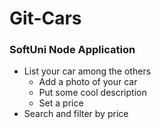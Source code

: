 # Git-Cars
### SoftUni Node Application
 - List your car among the others
   - Add a photo of your car
   - Put some cool description
   - Set a price
 - Search and filter by price
